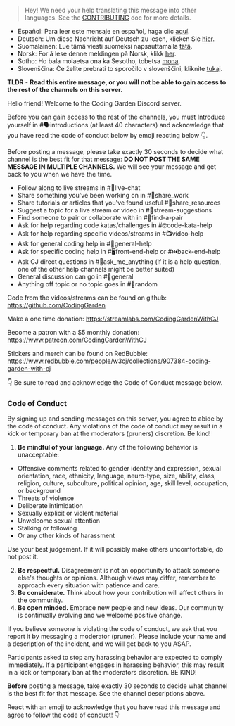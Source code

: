 >Hey! We need your help translating this message into other languages. See the [CONTRIBUTING](./CONTRIBUTING.md) doc for more details.

* Español: Para leer este mensaje en español, haga clic [aquí](./README_SPANISH.md).
* Deutsch: Um diese Nachricht auf Deutsch zu lesen, klicken Sie [hier](./README_GERMAN.md).
* Suomalainen: Lue tämä viesti suomeksi napsauttamalla [tätä](./README_FINNISH.md).
* Norsk: For å lese denne meldingen på Norsk, klikk [her](./README_NORWEGIAN.md).
* Sotho: Ho bala molaetsa ona ka Sesotho, tobetsa [mona](./README_SESOTHO.md).
* Slovenščina: Če želite prebrati to sporočilo v slovenščini, kliknite [tukaj](./README_SLOVENIAN.md).

**TLDR** - **Read this entire message, or you will not be able to gain access to the rest of the channels on this server.**

Hello friend! Welcome to the Coding Garden Discord server.

Before you can gain access to the rest of the channels, you must Introduce yourself in #🗣introductions (at least 40 characters) and acknowledge that you have read the code of conduct below by emoji reacting below :point_down:.

Before posting a message, please take exactly 30 seconds to decide what channel is the best fit for that message:
**DO NOT POST THE SAME MESSAGE IN MULTIPLE CHANNELS.** We will see your message and get back to you when we have the time.

* Follow along to live streams in #🔴live-chat 
* Share something you've been working on in #🎨share_work 
* Share tutorials or articles that you've found useful #📖share_resources 
* Suggest a topic for a live stream or video in #💭stream-suggestions 
* Find someone to pair or collaborate with in #👫find-a-pair 
* Ask for help regarding code katas/challenges in #🤓code-kata-help 
* Ask for help regarding specific videos/streams in #📺video-help 
* Ask for general coding help in #🌈general-help 
* Ask for specific coding help in #🖥front-end-help or #⏮back-end-help 
* Ask CJ direct questions in #🤔ask_me_anything (if it is a help question, one of the other help channels might be better suited)
* General discussion can go in #💬general  
* Anything off topic or no topic goes in #🎲random 

Code from the videos/streams can be found on github: <https://github.com/CodingGarden>

Make a one time donation: <https://streamlabs.com/CodingGardenWithCJ>

Become a patron with a $5 monthly donation: <https://www.patreon.com/CodingGardenWithCJ>

Stickers and merch can be found on RedBubble: <https://www.redbubble.com/people/w3cj/collections/907384-coding-garden-with-cj>

:point_down:  Be sure to read and acknowledge the Code of Conduct message below.

### **Code of Conduct**

By signing up and sending messages on this server, you agree to abide by the code of conduct. Any violations of the code of conduct may result in a kick or temporary ban at the moderators (pruners) discretion. Be kind!

1. **Be mindful of your language.** Any of the following behavior is unacceptable: 
  * Offensive comments related to gender identity and expression, sexual orientation, race, ethnicity, language, neuro-type, size, ability, class, religion, culture, subculture, political opinion, age, skill level, occupation, or background
  * Threats of violence
  * Deliberate intimidation
  * Sexually explicit or violent material
  * Unwelcome sexual attention
  * Stalking or following
  * Or any other kinds of harassment

  Use your best judgement. If it will possibly make others uncomfortable, do not post it.

2. **Be respectful.** Disagreement is not an opportunity to attack someone else's thoughts or opinions. Although views may differ, remember to approach every situation with patience and care. 
3. **Be considerate.** Think about how your contribution will affect others in the community. 
4. **Be open minded.** Embrace new people and new ideas. Our community is continually evolving and we welcome positive change.

If you believe someone is violating the code of conduct, we ask that you report it by messaging a moderator (pruner). Please include your name and a description of the incident, and we will get back to you ASAP.

Participants asked to stop any harassing behavior are expected to comply immediately. If a participant engages in harassing behavior, this may result in a kick or temporary ban at the moderators discretion. BE KIND!

**Before** posting a message, take exactly 30 seconds to decide what channel is the best fit for that message. See the channel descriptions above.

React with an emoji to acknowledge that you have read this message and agree to follow the code of conduct! :point_down:
